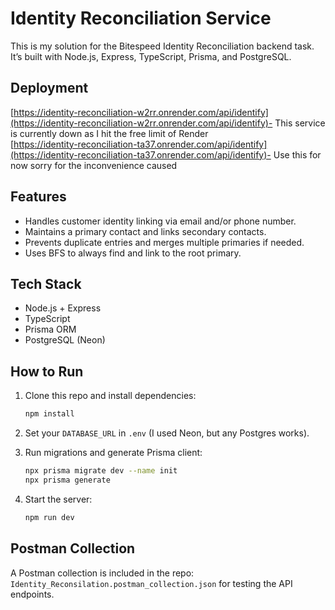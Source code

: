 # Identity Reconciliation Service

This is my solution for the Bitespeed Identity Reconciliation backend task. It’s built with Node.js, Express, TypeScript, Prisma, and PostgreSQL.

## Deployment

[https://identity-reconciliation-w2rr.onrender.com/api/identify](https://identity-reconciliation-w2rr.onrender.com/api/identify)- This service is currently down as I hit the free limit of Render                 
[https://identity-reconciliation-ta37.onrender.com/api/identify](https://identity-reconciliation-ta37.onrender.com/api/identify)- Use this for now sorry for the inconvenience caused

## Features

* Handles customer identity linking via email and/or phone number.
* Maintains a primary contact and links secondary contacts.
* Prevents duplicate entries and merges multiple primaries if needed.
* Uses BFS to always find and link to the root primary.

## Tech Stack

* Node.js + Express
* TypeScript
* Prisma ORM
* PostgreSQL (Neon)

## How to Run

1. Clone this repo and install dependencies:

   ```bash
   npm install
   ```
2. Set your `DATABASE_URL` in `.env` (I used Neon, but any Postgres works).
3. Run migrations and generate Prisma client:

   ```bash
   npx prisma migrate dev --name init
   npx prisma generate
   ```
4. Start the server:

   ```bash
   npm run dev
   ```

## Postman Collection

A Postman collection is included in the repo: `Identity_Reconsilation.postman_collection.json` for testing the API endpoints.


